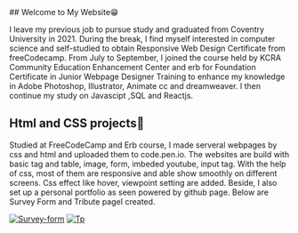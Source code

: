 <link rel="stylesheet" href="mystyle.css">
## Welcome to My Website😁

I leave my previous job to pursue study and graduated from Coventry University in 2021. During the break, I find myself interested in computer science and self-studied to obtain Responsive Web Design Certificate from freeCodecamp. From July to September, I joined the course held by KCRA Community Education Enhancement Center and erb for Foundation Certificate in Junior Webpage Designer Training to enhance my knowledge in Adobe Photoshop, Illustrator, Animate cc and dreamweaver. I then continue my study on Javascipt ,SQL and Reactjs.

## Html and CSS projects🥳

Studied at FreeCodeCamp and Erb course, I made serveral webpages by css and html and uploaded them to code.pen.io. The websites are build with basic tag and table, image, form, imbeded youtube, input tag.
With the help of css, most of them are responsive and able show smoothly on different screens. Css effect like hover, viewpoint setting are added.
Beside, I also set up a personal portfolio as seen powered by github page.
Below are Survey Form and Tribute pageI created.
    <div>
    <a href="https://codepen.io/yung2415/pen/XWRajzW" target = "_blank"><img src="https://i.ibb.co/KmzJ70Z/Survey-form.jpg" alt="Survey-form" border="0" /></a>
    <a href="https://codepen.io/yung2415/pen/WNjEwzv" target = "_blank"><img src="https://i.ibb.co/BgmwwXj/Tp.jpg" alt="Tp" border="0" /></a>
    </div>

